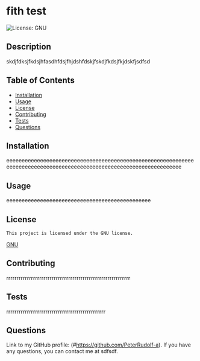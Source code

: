 # fith test
  ![License: GNU](https://img.shields.io/badge/License-GNU-blue.svg)
  ## Description
  skdjfdksjfkdsjhfasdhfdsjfhjdshfdskjfskdjfkdsjfkjdskfjsdfsd
  ## Table of Contents
  - [Installation](#installation)
  - [Usage](#usage)
  - [License](#license)
  - [Contributing](#contributing)
  - [Tests](#tests)
  - [Questions](#questions)
  ## Installation
  eeeeeeeeeeeeeeeeeeeeeeeeeeeeeeeeeeeeeeeeeeeeeeeeeeeeeeeeeeeeeeeeeeeeeeeeeeeeeeeeeeeeeeeeeeeeeeeeeeeeeeeeeeeeeeeeeeeeee
  ## Usage
  eeeeeeeeeeeeeeeeeeeeeeeeeeeeeeeeeeeeeeeeeeeeeee
  ## License
    This project is licensed under the GNU license.
  [GNU](https://www.gnu.org/licenses/gpl-3.0)
  ## Contributing
  rrrrrrrrrrrrrrrrrrrrrrrrrrrrrrrrrrrrrrrrrrrrrrrrrrrrrrrrrrrr
  ## Tests
  rrrrrrrrrrrrrrrrrrrrrrrrrrrrrrrrrrrrrrrrrrrrrrrr
  ## Questions
  Link to my GitHub profile: (#https://github.com/PeterRudolf-a).
  If you have any questions, you can contact me at sdfsdf.
